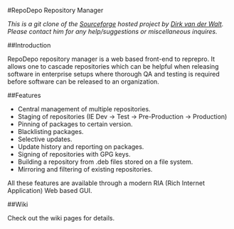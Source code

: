 #RepoDepo Repository Manager

_This is a git clone of the [Sourceforge](https://sourceforge.net/projects/repodepo/) hosted project by [Dirk van der Walt](https://sourceforge.net/users/dvdwalt). Please contact him for any help/suggestions or miscellaneous inquires._


##Introduction

RepoDepo repository manager is a web based front-end to reprepro.
It allows one to cascade repositories which can be helpful when releasing software in enterprise setups where thorough QA and testing is required before software can be released to an organization.

##Features

*    Central management of multiple repositories.
*    Staging of repositories (IE Dev -> Test -> Pre-Production -> Production)
*    Pinning of packages to certain version.
*    Blacklisting packages.
*    Selective updates.
*    Update history and reporting on packages.
*    Signing of repositories with GPG keys.
*    Building a repository from .deb files stored on a file system.
*    Mirroring and filtering of existing repositories. 

All these features are available through a modern RIA (Rich Internet Application) Web based GUI.

##Wiki

Check out the wiki pages for details.